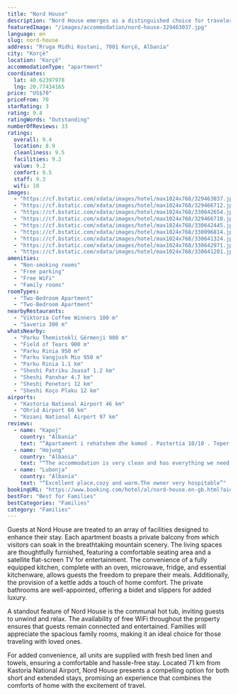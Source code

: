 ```yaml
---
title: "Nord House"
description: "Nord House emerges as a distinguished choice for travelers seeking comfort and convenience in Korçë, situated a mere 42 km from the serene Ohrid Lake Springs and the historic Monastery Saint Naum."
featuredImage: "/images/accommodation/nord-house-329463037.jpg"
language: en
slug: nord-house
address: "Rruga Midhi Kostani, 7001 Korçë, Albania"
city: "Korçë"
location: "Korçë"
accommodationType: "apartment"
coordinates:
  lat: 40.62397978
  lng: 20.77434165
price: "US$70"
priceFrom: 70
starRating: 3
rating: 9.4
ratingWords: "Outstanding"
numberOfReviews: 33
ratings:
  overall: 9.4
  location: 8.9
  cleanliness: 9.5
  facilities: 9.2
  value: 9.2
  comfort: 9.5
  staff: 9.3
  wifi: 10
images:
  - "https://cf.bstatic.com/xdata/images/hotel/max1024x768/329463037.jpg?k=2fbe2777aea14e8cc2861f9f164e2e555e04c8352fd558feef487c35cbcd697f&o=&hp=1"
  - "https://cf.bstatic.com/xdata/images/hotel/max1024x768/329466712.jpg?k=25b8925a76da58c8e6a65813ef9748ddda6ff4c339b0a3b90e46ec23e6c27923&o=&hp=1"
  - "https://cf.bstatic.com/xdata/images/hotel/max1024x768/330642654.jpg?k=7ca8066eb2a234f1c3195b8b5f62bba2e509f3d1d148d299d9c12560c3655914&o=&hp=1"
  - "https://cf.bstatic.com/xdata/images/hotel/max1024x768/329466710.jpg?k=39d768f496c0ff6a1a449bbf72c33eaab0e6fcf0f38ecbaba4cc3a938121cc39&o=&hp=1"
  - "https://cf.bstatic.com/xdata/images/hotel/max1024x768/330642445.jpg?k=358ef7d6797d73a1b66d402f1b7b638bb920144a8007369c035b2c66046c0079&o=&hp=1"
  - "https://cf.bstatic.com/xdata/images/hotel/max1024x768/330096814.jpg?k=06816c035e16488a0f28973c42500dae04ab87e553bcbeed6962330c475691e5&o=&hp=1"
  - "https://cf.bstatic.com/xdata/images/hotel/max1024x768/330641324.jpg?k=a1d3571040f15baf9d548632ef5a07e6f4b90cf6e19f5107a2ed4281edc1643a&o=&hp=1"
  - "https://cf.bstatic.com/xdata/images/hotel/max1024x768/330642971.jpg?k=d7b1704e13cc7d0d432d7b5f462bf605affa0fe2b7206bd4dcd6cf9bdd346204&o=&hp=1"
  - "https://cf.bstatic.com/xdata/images/hotel/max1024x768/330641201.jpg?k=ef459e634b2ff0280243ec4a916f7f1ceccbc7c732ab1f03136d9e40d7f9b571&o=&hp=1"
amenities:
  - "Non-smoking rooms"
  - "Free parking"
  - "Free WiFi"
  - "Family rooms"
roomTypes:
  - "Two-Bedroom Apartment"
  - "Two-Bedroom Apartment"
nearbyRestaurants:
  - "Viktoria Coffee Winners 100 m"
  - "Saverio 300 m"
whatsNearby:
  - "Parku Themistokli Gërmenji 900 m"
  - "Field of Tears 900 m"
  - "Parku Rinia 950 m"
  - "Parku Vangjush Mio 950 m"
  - "Parku Rinia 1.1 km"
  - "Sheshi Patriku Joasaf 1.2 km"
  - "Sheshi Panxhar 4.7 km"
  - "Sheshi Penetori 12 km"
  - "Sheshi Koço Plaku 12 km"
airports:
  - "Kastoria National Airport 46 km"
  - "Ohrid Airport 60 km"
  - "Kozani National Airport 97 km"
reviews:
  - name: "Kapoj"
    country: "Albania"
    text: "“Apartament i rehatshem dhe komod . Pastertia 10/10 . Teper i pershtatshem per grupe shoqerore ose familjare.”"
  - name: "Hojung"
    country: "Albania"
    text: "“The accommodation is very clean and has everything we need. Our family was very satisfied. We will visit again next time.”"
  - name: "Lubonja"
    country: "Albania"
    text: "“Excellent place,cozy and warm.The owner very hospitable”"
bookingURL: "https://www.booking.com/hotel/al/nord-house.en-gb.html?aid=8035640"
bestFor: "Best for Families"
bestCategories: "Families"
category: "Families"
---
```


Guests at Nord House are treated to an array of facilities designed to enhance their stay. Each apartment boasts a private balcony from which visitors can soak in the breathtaking mountain scenery. The living spaces are thoughtfully furnished, featuring a comfortable seating area and a satellite flat-screen TV for entertainment. The convenience of a fully equipped kitchen, complete with an oven, microwave, fridge, and essential kitchenware, allows guests the freedom to prepare their meals. Additionally, the provision of a kettle adds a touch of home comfort. The private bathrooms are well-appointed, offering a bidet and slippers for added luxury.

A standout feature of Nord House is the communal hot tub, inviting guests to unwind and relax. The availability of free WiFi throughout the property ensures that guests remain connected and entertained. Families will appreciate the spacious family rooms, making it an ideal choice for those traveling with loved ones.

For added convenience, all units are supplied with fresh bed linen and towels, ensuring a comfortable and hassle-free stay. Located 71 km from Kastoria National Airport, Nord House presents a compelling option for both short and extended stays, promising an experience that combines the comforts of home with the excitement of travel.